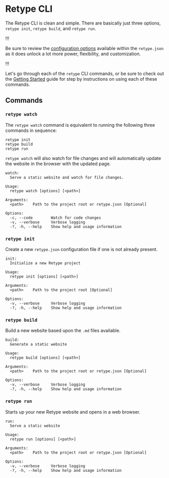 # Retype CLI

The Retype CLI is clean and simple. There are basically just three options, `retype init`, `retype build`, and `retype run`.

!!!

Be sure to review the [configuration options](project_configuration.md) available within the `retype.json`  as it does unlock a lot more power, flexibility, and customization.

!!!

Let's go through each of the `retype` CLI commands, or be sure to check out the [Getting Started](getting_started.md) guide for step by instructions on using each of these commands.

## Commands

### `retype watch`

The `retype watch` command is equivalent to running the following three commands in sequence:

```
retype init
retype build
retype run
```

`retype watch` will also watch for file changes and will automatically update the website in the browser with the updated page.

```
watch:
  Serve a static website and watch for file changes.

Usage:
  retype watch [options] [<path>]

Arguments:
  <path>    Path to the project root or retype.json [Optional]

Options:
  -c, --code        Watch for code changes
  -v, --verbose     Verbose logging
  -?, -h, --help    Show help and usage information
```

### `retype init`

Create a new `retype.json` configuration file if one is not already present.

```
init:
  Initialize a new Retype project

Usage:
  retype init [options] [<path>]

Arguments:
  <path>    Path to the project root [Optional]

Options:
  -v, --verbose     Verbose logging
  -?, -h, --help    Show help and usage information
```

### `retype build`

Build a new website based upon the `.md` files available.

```
build:
  Generate a static website

Usage:
  retype build [options] [<path>]

Arguments:
  <path>    Path to the project root or retype.json [Optional]

Options:
  -v, --verbose     Verbose logging
  -?, -h, --help    Show help and usage information
```

### `retype run`

Starts up your new Retype website and opens in a web browser.

```
run:
  Serve a static website

Usage:
  retype run [options] [<path>]

Arguments:
  <path>    Path to the project root or retype.json [Optional]

Options:
  -v, --verbose     Verbose logging
  -?, -h, --help    Show help and usage information
```